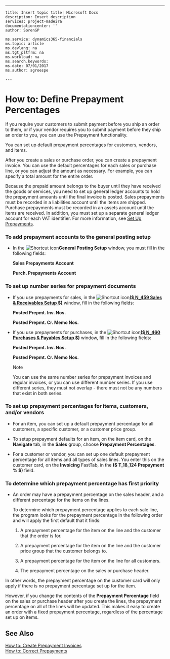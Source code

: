 ---
    title: Insert topic title| Microsoft Docs
    description: Insert description
    services: project-madeira
    documentationcenter: ''
    author: SorenGP

    ms.service: dynamics365-financials
    ms.topic: article
    ms.devlang: na
    ms.tgt_pltfrm: na
    ms.workload: na
    ms.search.keywords:
    ms.date: 07/01/2017
    ms.author: sgroespe

    ---
# How to: Define Prepayment Percentages
If you require your customers to submit payment before you ship an order to them, or if your vendor requires you to submit payment before they ship an order to you, you can use the Prepayment functionality.  
  
 You can set up default prepayment percentages for customers, vendors, and items.  
  
 After you create a sales or purchase order, you can create a prepayment invoice. You can use the default percentages for each sales or purchase line, or you can adjust the amount as necessary. For example, you can specify a total amount for the entire order.  
  
 Because the prepaid amount belongs to the buyer until they have received the goods or services, you need to set up general ledger accounts to hold the prepayment amounts until the final invoice is posted. Sales prepayments must be recorded in a liabilities account until the items are shipped. Purchase prepayments must be recorded in an assets account until the items are received. In addition, you must set up a separate general ledger account for each VAT identifier. For more information, see [Set Up Prepayments](../Finance/set-up-prepayments.md).  
  
### To add prepayment accounts to the general posting setup  
  
-   In the ![Shortcut icon](../BusinessFunctionality/OnlineMaps/media/shortcutcoldicon.gif "shortcutColdIcon")**General Posting Setup** window, you must fill in the following fields:  
  
     **Sales Prepayments Account**  
  
     **Purch. Prepayments Account**  
  
### To set up number series for prepayment documents  
  
-   If you use prepayments for sales, in the ![Shortcut icon](../BusinessFunctionality/OnlineMaps/media/shortcutcoldicon.gif "shortcutColdIcon")**[\($ N\_459 Sales & Receivables Setup $\)](DynamicsNAV:////runpage?Page=459)** window, fill in the following fields:  
  
     **Posted Prepmt. Inv. Nos.**  
  
     **Posted Prepmt. Cr. Memo Nos.**  
  
-   If you use prepayments for purchases, in the ![Shortcut icon](../BusinessFunctionality/OnlineMaps/media/shortcutcoldicon.gif "shortcutColdIcon")**[\($ N\_460 Purchases & Payables Setup $\)](DynamicsNAV:////runpage?Page=460)** window, fill in the following fields:  
  
     **Posted Prepmt. Inv. Nos.**  
  
     **Posted Prepmt. Cr. Memo Nos.**  
  
    > [!NOTE]  
    >  You can use the same number series for prepayment invoices and regular invoices, or you can use different number series. If you use different series, they must not overlap \- there must not be any numbers that exist in both series.  
  
### To set up prepayment percentages for items, customers, and\/or vendors  
  
-   For an item, you can set up a default prepayment percentage for all customers, a specific customer, or a customer price group.  
  
-   To setup prepayment defaults for an item, on the item card, on the **Navigate** tab, in the **Sales** group, choose **Prepayment Percentages**.  
  
-   For a customer or vendor, you can set up one default prepayment percentage for all items and all types of sales lines. You enter this on the customer card, on the **Invoicing** FastTab, in the **\($ T\_18\_124 Prepayment % $\)** field.  
  
### To determine which prepayment percentage has first priority  
  
-   An order may have a prepayment percentage on the sales header, and a different percentage for the items on the lines.  
  
     To determine which prepayment percentage applies to each sale line, the program looks for the prepayment percentage in the following order and will apply the first default that it finds:  
  
    1.  A prepayment percentage for the item on the line and the customer that the order is for.  
  
    2.  A prepayment percentage for the item on the line and the customer price group that the customer belongs to.  
  
    3.  A prepayment percentage for the item on the line for all customers.  
  
    4.  The prepayment percentage on the sales or purchase header.  
  
 In other words, the prepayment percentage on the customer card will only apply if there is no prepayment percentage set up for the item.  
  
 However, if you change the contents of the **Prepayment Percentage** field on the sales or purchase header after you create the lines, the prepayment percentage on all of the lines will be updated. This makes it easy to create an order with a fixed prepayment percentage, regardless of the percentage set up on items.  
  
## See Also  
 [How to: Create Prepayment Invoices](../Finance/how-to-create-prepayment-invoices.md)   
 [How to: Correct Prepayments](../Finance/how-to-correct-prepayments.md)